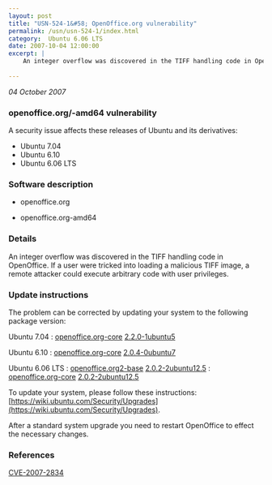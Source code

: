 ```yaml
---
layout: post
title: "USN-524-1&#58; OpenOffice.org vulnerability"
permalink: /usn/usn-524-1/index.html
category:  Ubuntu 6.06 LTS
date: 2007-10-04 12:00:00
excerpt: |
    An integer overflow was discovered in the TIFF handling code in OpenOffice. If a user were tricked into loading a malicious TIFF image, a remote attacker  could execute arbitrary code with user privileges. 
    
--- 
```

 
 

*04 October 2007*

### openoffice.org/-amd64 vulnerability

A security issue affects these releases of Ubuntu and its derivatives:

* Ubuntu 7.04
* Ubuntu 6.10
* Ubuntu 6.06 LTS

### Software description

* openoffice.org 

* openoffice.org-amd64 

### Details

An integer overflow was discovered in the TIFF handling code in OpenOffice. If a user were tricked into loading a malicious TIFF image, a remote attacker could execute arbitrary code with user privileges. 

### Update instructions

The problem can be corrected by updating your system to the following package version:

Ubuntu 7.04
 : [openoffice.org-core](https://launchpad.net/ubuntu/+source/openoffice.org) <span> [2.2.0-1ubuntu5](https://launchpad.net/ubuntu/+source/openoffice.org/2.2.0-1ubuntu5) </span> 

Ubuntu 6.10
 : [openoffice.org-core](https://launchpad.net/ubuntu/+source/openoffice.org) <span> [2.0.4-0ubuntu7](https://launchpad.net/ubuntu/+source/openoffice.org/2.0.4-0ubuntu7) </span> 

Ubuntu 6.06 LTS
 : [openoffice.org2-base](https://launchpad.net/ubuntu/+source/openoffice.org) <span> [2.0.2-2ubuntu12.5](https://launchpad.net/ubuntu/+source/openoffice.org/2.0.2-2ubuntu12.5) </span> 
 : [openoffice.org-core](https://launchpad.net/ubuntu/+source/openoffice.org) <span> [2.0.2-2ubuntu12.5](https://launchpad.net/ubuntu/+source/openoffice.org/2.0.2-2ubuntu12.5) </span> 

To update your system, please follow these instructions: [https://wiki.ubuntu.com/Security/Upgrades](https://wiki.ubuntu.com/Security/Upgrades).

After a standard system upgrade you need to restart OpenOffice to effect the necessary changes. 

### References

 
 [CVE-2007-2834](http://people.ubuntu.com/~ubuntu-security/cve/CVE-2007-2834)
 

